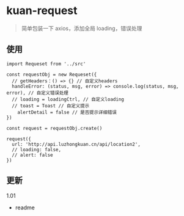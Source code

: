 # kuan-request

> 简单包装一下 axios，添加全局 loading，错误处理

## 使用

```
import Requeset from '../src'

const requestObj = new Requeset({
  // getHeaders：() => {} // 自定义headers
  handleError: (status, msg, error) => console.log(status, msg, error), // 自定义错误处理
  // loading = loadingCtrl, // 自定义loading
  // toast = Toast // 自定义提示
    alertDetail = false // 是否提示详细错误
})

const request = requestObj.create()

request({
  url: 'http://api.luzhongkuan.cn/api/location2',
  // loading: false,
  // alert: false
})
```

## 更新

1.01

- readme
